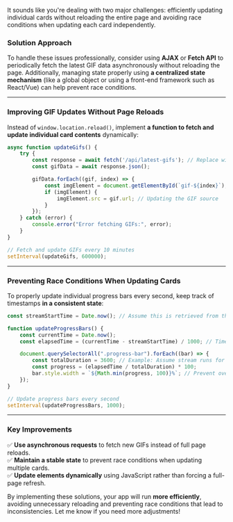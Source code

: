It sounds like you're dealing with two major challenges: efficiently updating individual cards without reloading the entire page and avoiding race conditions when updating each card independently.

### **Solution Approach**
To handle these issues professionally, consider using **AJAX** or **Fetch API** to periodically fetch the latest GIF data asynchronously without reloading the page. Additionally, managing state properly using **a centralized state mechanism** (like a global object or using a front-end framework such as React/Vue) can help prevent race conditions.

---

### **Improving GIF Updates Without Page Reloads**
Instead of `window.location.reload()`, implement **a function to fetch and update individual card contents** dynamically:

```javascript
async function updateGifs() {
    try {
        const response = await fetch('/api/latest-gifs'); // Replace with actual API URL
        const gifData = await response.json();

        gifData.forEach((gif, index) => {
            const imgElement = document.getElementById(`gif-${index}`);
            if (imgElement) {
                imgElement.src = gif.url; // Updating the GIF source
            }
        });
    } catch (error) {
        console.error("Error fetching GIFs:", error);
    }
}

// Fetch and update GIFs every 10 minutes
setInterval(updateGifs, 600000);
```

---

### **Preventing Race Conditions When Updating Cards**
To properly update individual progress bars every second, keep track of timestamps **in a consistent state**:

```javascript
const streamStartTime = Date.now(); // Assume this is retrieved from the backend

function updateProgressBars() {
    const currentTime = Date.now();
    const elapsedTime = (currentTime - streamStartTime) / 1000; // Time elapsed in seconds

    document.querySelectorAll(".progress-bar").forEach((bar) => {
        const totalDuration = 3600; // Example: Assume stream runs for an hour
        const progress = (elapsedTime / totalDuration) * 100;
        bar.style.width = `${Math.min(progress, 100)}%`; // Prevent overflow
    });
}

// Update progress bars every second
setInterval(updateProgressBars, 1000);
```

---

### **Key Improvements**
✅ **Use asynchronous requests** to fetch new GIFs instead of full page reloads.  
✅ **Maintain a stable state** to prevent race conditions when updating multiple cards.  
✅ **Update elements dynamically** using JavaScript rather than forcing a full-page refresh.

By implementing these solutions, your app will run **more efficiently**, avoiding unnecessary reloading and preventing race conditions that lead to inconsistencies. Let me know if you need more adjustments!